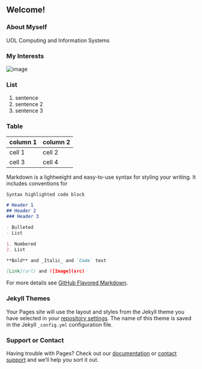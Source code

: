 ## Welcome!

### About Myself

UOL Computing and Information Systems

### My Interests

![image](https://user-images.githubusercontent.com/70319427/91633019-96995500-ea17-11ea-927d-aa7b338fcc01.png)

### List
1. sentence
2. sentence 2
3. sentence 3

### Table

column 1 | column 2
-------- | ---------
cell 1 | cell 2
cell 3 | cell 4 

Markdown is a lightweight and easy-to-use syntax for styling your writing. It includes conventions for

```markdown
Syntax highlighted code block

# Header 1
## Header 2
### Header 3

- Bulleted
- List

1. Numbered
2. List

**Bold** and _Italic_ and `Code` text

[Link](url) and ![Image](src)
```

For more details see [GitHub Flavored Markdown](https://guides.github.com/features/mastering-markdown/).

### Jekyll Themes

Your Pages site will use the layout and styles from the Jekyll theme you have selected in your [repository settings](https://github.com/lx0416/lx.github.io/settings). The name of this theme is saved in the Jekyll `_config.yml` configuration file.

### Support or Contact

Having trouble with Pages? Check out our [documentation](https://docs.github.com/categories/github-pages-basics/) or [contact support](https://github.com/contact) and we’ll help you sort it out.
